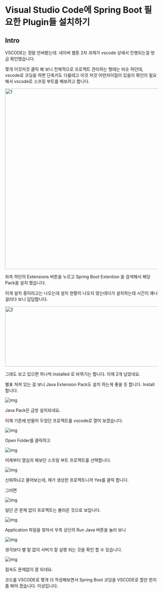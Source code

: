 # Visual Studio Code에 Spring Boot 필요한 Plugin들 설치하기

## Intro

VSCODE는 정말 안써봤는데. 네이버 웹툰 2차 과제가 vscode 상에서 진행되는걸 방금 확인했습니다.

몇개 이것저것 클릭 해 보니 전체적으로 프로젝트 관리하는 형태는 비슷 하던데, vscode로 코딩을 하면 단축키도 다를테고 이것 저것 어떤차이점이 있을지 확인이 필요 해서 vscode로 스프링 부트를 해보려고 합니다.

<img src=https://raw.githubusercontent.com/Shane-Park/markdownBlog/master/oldbackup/vs-spring.assets/img-20230412221020387.webp width=750 height=594 alt=1>



좌측 하단의 Extensions 버튼을 누르고 Spring Boot Extention 을 검색해서 해당 Pack을 설치 했습니다.

이게 설치 중이라고는 나오는데 설치 현황이 나오지 않는데다가 설치하는데 시간이 꽤나 걸리다 보니 답답합니다.

 

<img src=https://raw.githubusercontent.com/Shane-Park/markdownBlog/master/oldbackup/vs-spring.assets/img-20230412221051675.webp width=750 height=198 alt=2>



그래도 보고 있으면 하나씩 installed 로 바뀌기는 합니다. 이제 2개 남았네요.

 

별표 쳐져 있는 걸 보니 Java Extension Pack도 설치 하는게 좋을 듯 합니다. Install 합니다.



![img](https://raw.githubusercontent.com/Shane-Park/markdownBlog/master/oldbackup/vs-spring.assets/img-20230412221020301.webp)



Java Pack은 금방 설치되네요.

 

이제 기존에 만들어 두었던 프로젝트를 vscode로 열어 보겠습니다.



![img](https://raw.githubusercontent.com/Shane-Park/markdownBlog/master/oldbackup/vs-spring.assets/img-20230412221020299.webp)



Open Folder를 클릭하고



![img](https://raw.githubusercontent.com/Shane-Park/markdownBlog/master/oldbackup/vs-spring.assets/img-20230412221020317.webp)



어제부터 열심히 해보던 스프링 부트 프로젝트를 선택합니다.

 



![img](https://raw.githubusercontent.com/Shane-Park/markdownBlog/master/oldbackup/vs-spring.assets/img-20230412221020333.webp)



신뢰하냐고 물어보는데, 제가 생성한 프로젝트니까 Yes를 클릭 합니다.

 

그러면 



![img](https://raw.githubusercontent.com/Shane-Park/markdownBlog/master/oldbackup/vs-spring.assets/img-20230412221020450.webp)



일단 큰 문제 없이 프로젝트는 불러온 것으로 보입니다.



![img](https://raw.githubusercontent.com/Shane-Park/markdownBlog/master/oldbackup/vs-spring.assets/img-20230412221020321.webp)



Application 파일을 찾아서 우측 상단의 Run Java 버튼을 눌러 보니



![img](https://raw.githubusercontent.com/Shane-Park/markdownBlog/master/oldbackup/vs-spring.assets/img-20230412221020415.webp)



생각보다 별 탈 없이 서버가 잘 실행 되는 것을 확인 할 수 있습니다.

 



![img](https://raw.githubusercontent.com/Shane-Park/markdownBlog/master/oldbackup/vs-spring.assets/img-20230412221020345.webp)



접속도 문제없이 잘 되네요.

코드를 VSCODE로 몇개 더 작성해보면서 Spring Boot 코딩을 VSCODE로 할만 한지 좀 봐야 겠습니다. 이상입니다.